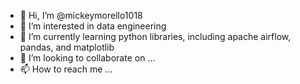 - 👋 Hi, I’m @mickeymorello1018
- 👀 I’m interested in data engineering
- 🌱 I’m currently learning python libraries, including apache airflow, pandas, and matplotlib
- 💞️ I’m looking to collaborate on ...
- 📫 How to reach me ...

<!---
mickeymorello1018/mickeymorello1018 is a ✨ special ✨ repository because its `README.md` (this file) appears on your GitHub profile.
You can click the Preview link to take a look at your changes.
--->

